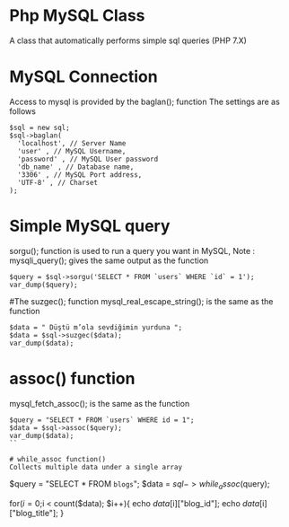 # Php MySQL Class
A class that automatically performs simple sql queries (PHP 7.X)

# MySQL Connection
Access to mysql is provided by the baglan(); function
The settings are as follows
```
$sql = new sql;
$sql->baglan(
  'localhost', // Server Name
  'user' , // MySQL Username,
  'password' , // MySQL User password
  'db_name' , // Database name,
  '3306' , // MySQL Port address,
  'UTF-8' , // Charset
);
```
# Simple MySQL query
sorgu(); function is used to run a query you want in MySQL,
Note : mysqli_query(); gives the same output as the function
```
$query = $sql->sorgu('SELECT * FROM `users` WHERE `id` = 1');
var_dump($query);
```
#The suzgec(); function
mysql_real_escape_string(); is the same as the function
```
$data = " Düştü m’ola sevdiğimin yurduna ";
$data = $sql->suzgec($data);
var_dump($data);
```

# assoc() function
mysql_fetch_assoc(); is the same as the function
```
$query = "SELECT * FROM `users` WHERE id = 1";
$data = $sql->assoc($query);
var_dump($data);
``

# while_assoc function()
Collects multiple data under a single array
```
$query = "SELECT * FROM `blogs`";
$data = $sql->while_assoc($query);
 

for($i = 0;$i < count($data); $i++){
   echo $data[$i]["blog_id"];
   echo $data[$i]["blog_title"];
}
```
